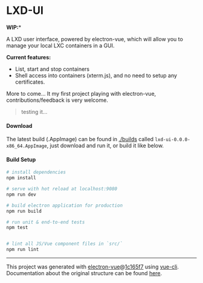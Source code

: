 # LXD-UI

**WIP:***

A LXD user interface, powered by electron-vue, which will allow you to manage your local LXC containers in a GUI.

**Current features:**

 - List, start and stop containers
 - Shell access into containers (xterm.js), and no need to setup any certificates.

More to come... It my first project playing with electron-vue, contributions/feedback is very welcome.

> testing it...

#### Download

The latest build (.AppImage) can be found in [./builds](./builds) called `lxd-ui-0.0.0-x86_64.AppImage`, just download and run it, or build it like below.

#### Build Setup

``` bash
# install dependencies
npm install

# serve with hot reload at localhost:9080
npm run dev

# build electron application for production
npm run build

# run unit & end-to-end tests
npm test


# lint all JS/Vue component files in `src/`
npm run lint

```

---

This project was generated with [electron-vue](https://github.com/SimulatedGREG/electron-vue)@[1c165f7](https://github.com/SimulatedGREG/electron-vue/tree/1c165f7c5e56edaf48be0fbb70838a1af26bb015) using [vue-cli](https://github.com/vuejs/vue-cli). Documentation about the original structure can be found [here](https://simulatedgreg.gitbooks.io/electron-vue/content/index.html).
